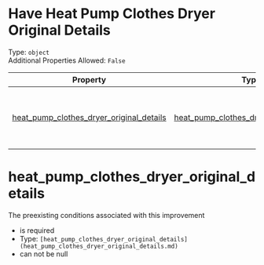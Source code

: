 
Have Heat Pump Clothes Dryer Original Details
=============================================
  
Type: `object`  
Additional Properties Allowed: `False`  
  

|Property|Type|Required|Nullable|Format|Title|
| :---: | :---: | :---: | :---: | :---: | :---: |
|[heat_pump_clothes_dryer_original_details](#heat_pump_clothes_dryer_original_details)|[heat_pump_clothes_dryer_original_details](heat_pump_clothes_dryer_original_details.md)|:white_check_mark:|False||Heat Pump Clothes Dryer Original Details|

heat_pump_clothes_dryer_original_details
========================================
  
The preexisting conditions associated with this improvement  
  

- is required
- Type: `[heat_pump_clothes_dryer_original_details](heat_pump_clothes_dryer_original_details.md)`
- can not be null
  
